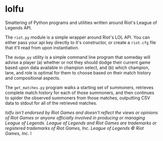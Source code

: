 lolfu
=====
Smattering of Python programs and utilities written around Riot's League of Legends API.

The <code>riot.py</code> module is a simple wrapper around Riot's LOL API. You can
either pass your api key directly to it's constructor, or create a <code>riot.cfg</code>
file that it'll read from upon instantiation.

The <code>dodge.py</code> utility is a simple command line program that someday will
advise a player (a) whether or not they should dodge their current game based upon
data available in champion select, and (b) which champion, lane, and role is optimal
for them to choose based on their match history and compositional aspects.

The <code>get_matches.py</code> program walks a starting set of summoners, retrieves
complete match history for each of those summoners, and then continues to spider
the observed summoners from those matches, outputting CSV data to stdout for all of
the retrieved matches.

<i>lolfu isn't endorsed by Riot Games and doesn't reflect the views or opinions of Riot Games or anyone officially involved in producing or managing League of Legends. League of Legends and Riot Games are trademarks or registered trademarks of Riot Games, Inc. League of Legends © Riot Games, Inc.</i>
l
